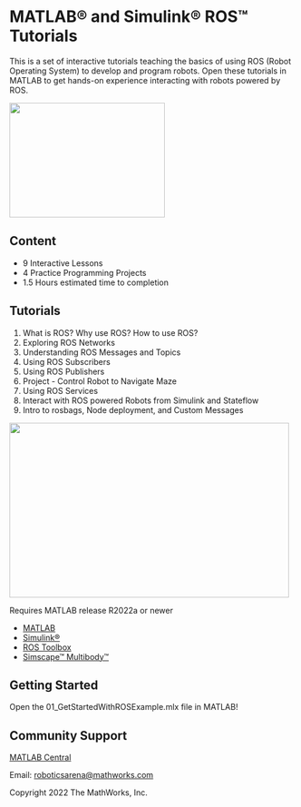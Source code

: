# MATLAB&reg; and Simulink&reg; ROS&trade; Tutorials

This is a set of interactive tutorials teaching the basics of using ROS (Robot Operating System) to develop and program robots. Open these tutorials in  MATLAB to get hands-on experience interacting with robots powered by ROS.


<img src="./lib/Resources/Images/RPROSbot.PNG" width="274" height="202">

## Content

- 9 Interactive Lessons
- 4 Practice Programming Projects
- 1.5 Hours estimated time to completion

## Tutorials

1. What is ROS? Why use ROS? How to use ROS?
2. Exploring ROS Networks
3. Understanding ROS Messages and Topics
4. Using ROS Subscribers
5. Using ROS Publishers
6. Project - Control Robot to Navigate Maze
7. Using ROS Services
8. Interact with ROS powered Robots from Simulink and Stateflow
9. Intro to rosbags, Node deployment, and Custom Messages

<img src="./Lessons/1_WhatWhyHowROS/IntroROS.gif" width="493" height="308">

Requires MATLAB release R2022a or newer
- [MATLAB](https://www.mathworks.com/products/matlab.html)
- [Simulink&reg;](https://www.mathworks.com/products/simulink.html)
- [ROS Toolbox](https://www.mathworks.com/products/ros.html)
- [Simscape&trade; Multibody&trade;](https://www.mathworks.com/products/simscape-multibody.html)

## Getting Started 

Open the 01_GetStartedWithROSExample.mlx file in MATLAB!


## Community Support
[MATLAB Central](https://www.mathworks.com/matlabcentral)

Email: roboticsarena@mathworks.com

Copyright 2022 The MathWorks, Inc.